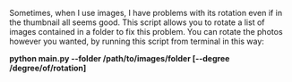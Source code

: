 Sometimes, when I use images, I have problems with its rotation even if in the thumbnail all seems good.
This script allows you to rotate a list of images contained in a folder to fix this problem.
You can rotate the photos however you wanted, by running this script from terminal in this way:

**python main.py --folder /path/to/images/folder [--degree /degree/of/rotation]**